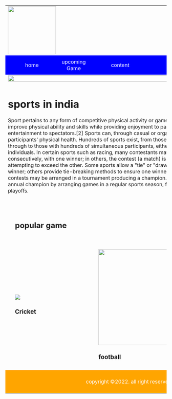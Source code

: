 <!DOCTYPE html>
<html>
<head>
<title> home page</title>
 <style>a{text-decoration:none;}
</style>   
</head>
<body>
<table style="width:100%">

<tr>
<td colspam="6" align="center"> <img src="jpg.png" height="150"></td>
</tr>

<tr bgcolor="blue">
<td align="center" style="padding:10px;"><a href="" style="color:#fff;">home</a></td>
<td align="center"  style="padding:10px;"><a href="" style="color:#fff;">upcoming Game</a></td>
<td align="center" style="padding:10px;"><a href="" style="color:#fff;">content</a></td>
<td align="center" style="padding:10px;"><a href="" style="color:#fff;">About</a></td>
<td align="center"style="padding:10px;"><a href="" style="color:#fff;">heroes</a></td>
<td align="center"style="padding:10px;"><a href="" style="color:#fff;">popular games</a></td>
<td align="center" style="padding:10px;"><a href="" style="color:#fff;">opportunity</a></td>
<td align="center" style="padding:10px;"><a href="" style="color:#fff;">contact</a></td>
</tr>

<tr>
<td colspan="6"><img src="download.jfif" style="width:100%"></td>
</tr>

<tr>
<td colspan="6">
<h1>sports in india</h1>
<p>Sport pertains to any form of competitive physical activity or game[1] that aims to use, maintain, or improve physical ability and skills while 
    providing enjoyment to participants and, in some cases, entertainment to spectators.[2] Sports can, through casual or organized participation,
     improve participants' physical health. Hundreds of sports exist, from those between single contestants, through to those with hundreds of
      simultaneous participants, either in teams or competing as individuals. In certain sports such as racing, many contestants may compete, 
      simultaneously or consecutively, with one winner; in others, the contest (a match) is between two sides, each attempting to exceed the other. Some sports allow a "tie" or "draw", in which there is no single winner; others provide tie-breaking methods to ensure one winner and one loser. A number of contests may be arranged in a tournament producing a champion.
     Many sports leagues make an annual champion by arranging games in a regular sports season, followed in some cases by playoffs.</p>
</td>
</tr>
<tr>
<td colspan="6" style="padding:30px;">
<h2>popular game</h2>
</td>
</tr>

<tr>
<td colspan="2" style="padding:10px 30px;">
<img src="cricket.jfif" hight="300">
<h3>Cricket</h3>
</td>

<td colspan="2" style="padding:10px 30px;">
    <img src="foot.jpg" hight="100" width="300">
    <h3>football</h3>
</td>

<td colspan="2" style="padding:10px 30px;">
    <img src="kabb.jfif" hight="300">
    <h3>kabaddi</h3>
</td>
</tr>
<tr bgcolor="orange">
<td colspan="6" style="padding: 10px 30px">

<p style="color:#fff; text-align: center">copyright &copy;2022. all right reserved</p>
</td> 
</tr>
</table>
</body>
</html>
